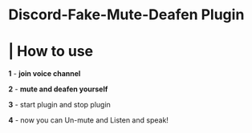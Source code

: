 # Discord-Fake-Mute-Deafen Plugin

# | How to use


**1** - **join voice channel**

**2** - **mute and deafen yourself**

**3** -  start plugin and stop plugin

**4** - now you can Un-mute and Listen and speak!

